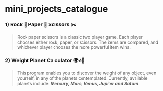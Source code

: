 # mini_projects_catalogue

### 1) Rock 🗿 Paper 🧻 Scissors ✂️
> Rock paper scissors is a classic two player game. Each player chooses either rock, paper, or scissors. The items are compared, and whichever player chooses the more powerful item wins.

### 2) Weight Planet Calculator 🌍⭐🌙
> This program enables you to discover the weight of any object, even yourself, in any of the planets contemplated. Currently, available planets include: ***Mercury, Mars, Venus, Jupiter and Saturn***.
